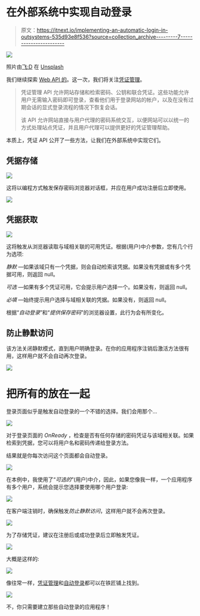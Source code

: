 # 在外部系统中实现自动登录

> 原文：<https://itnext.io/implementing-an-automatic-login-in-outsystems-535d93e8f536?source=collection_archive---------7----------------------->

![](img/3a457c7359b31c9d6c5ef9a7342c0c38.png)

照片由[飞:D](https://unsplash.com/@flyd2069?utm_source=unsplash&utm_medium=referral&utm_content=creditCopyText) 在 [Unsplash](https://unsplash.com/s/photos/lock?utm_source=unsplash&utm_medium=referral&utm_content=creditCopyText)

我们继续探索 [Web API 的](https://developer.mozilla.org/en-US/docs/Web/API)。这一次，我们将关注[凭证管理](https://developer.mozilla.org/en-US/docs/Web/API/Credential_Management_API)。

> 凭证管理 API 允许网站存储和检索密码、公钥和联合凭证。这些功能允许用户无需输入密码即可登录，查看他们用于登录网站的帐户，以及在没有过期会话的显式登录流程的情况下恢复会话。
> 
> 该 API 允许网站直接与用户代理的密码系统交互，以便网站可以以统一的方式处理站点凭证，并且用户代理可以提供更好的凭证管理帮助。

本质上，凭证 API 公开了一些方法，让我们在外部系统中实现它们。

## 凭据存储

![](img/d4fd484dadd7b9d40948692dfe2e7d21.png)

这将以编程方式触发保存密码浏览器对话框，并应在用户成功注册后立即使用。

![](img/3dd1e6712b65271f9735f14a74817d00.png)

## 凭据获取

![](img/b5d39c2cf776ce454ea0c152d05384c8.png)

这将触发从浏览器读取与域相关联的可用凭证。根据(用户)中介参数，您有几个行为选项:

*静默* —如果该域只有一个凭据，则会自动检索该凭据。如果没有凭据或有多个凭据可用，则返回 null。

*可选* —如果有多个凭证可用，它会提示用户选择一个。如果没有，则返回 null。

*必填* —始终提示用户选择与域相关联的凭据。如果没有，则返回 null。

根据“*自动登录*”和“*提供保存密码*”的浏览器设置，此行为会有所变化。

## 防止静默访问

该方法关闭静默模式，直到用户明确登录。在你的应用程序注销后激活方法很有用，这样用户就不会自动再次登录。

![](img/129b49792a2784e9dee8e539ee6b03e8.png)

# 把所有的放在一起

登录页面似乎是触发自动登录的一个不错的选择。我们会用那个…

![](img/1b843c740c2f9c6bc53f1352a643b040.png)

对于登录页面的 *OnReady* ，检查是否有任何存储的密码凭证与该域相关联。如果检索到凭据，您可以将用户名和密码传递给登录方法。

结果就是你每次访问这个页面都会自动登录。

![](img/5d1b7199d68a4879908ba6b3785dab65.png)

在本例中，我使用了“*可选的*”(用户)中介，因此，如果您像我一样，一个应用程序有多个用户，系统会提示您选择要使用哪个用户登录:

![](img/3394af7ec10f0cff3ca102e570f11f72.png)

在客户端注销时，确保触发*防止静默访问*，这样用户就不会再次登录。

![](img/5663d61479451eba9423cb9ad369d63b.png)

为了存储凭证，建议在注册后或成功登录后立即触发凭证。

![](img/f18e5ccfd4140b37cf8fb3eb41022c8b.png)

大概是这样的:

![](img/5dfb62eb8e35fe9819bd7e182eb18031.png)

像往常一样，[凭证管理](https://www.outsystems.com/forge/component-overview/11499/web-api-credential-management)和[自动登录](https://www.outsystems.com/forge/component-overview/11500/how-to-automatic-login)都可以在铁匠铺上找到。

![](img/729cc19e75b213cf78fa4d77909bba81.png)

不，你只需要建立那些自动登录的应用程序！
